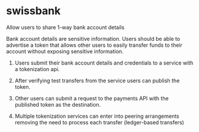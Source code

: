 swissbank
=========

Allow users to share 1-way bank account details

Bank account details are sensitive information. Users should be able to advertise a token that allows other users to easily transfer funds to their account without exposing sensitive information.

1. Users submit their bank account details and credentials to a service with a tokenization api. 

2. After verifying test transfers from the service users can publish the token. 

3. Other users can submit a request to the payments API with the published token as the destination.

4. Multiple tokenization services can enter into peering arrangements removing the need to process each transfer (ledger-based transfers)

